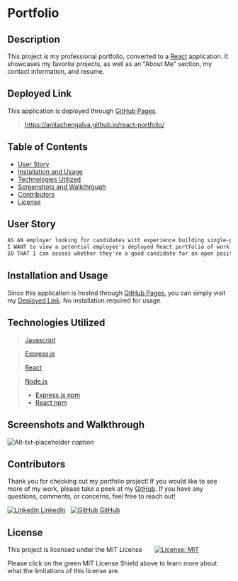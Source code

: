 
# Portfolio

## Description

This project is my professional portfolio, converted to a [React](https://reactjs.org/) application. It showcases my favorite projects, as well as an "About Me" section, my contact information, and resume.


## Deployed Link

This application is deployed through [GitHub Pages](https://pages.github.com/).
> https://anitachengalva.github.io/react-portfolio/


## Table of Contents

- [User Story](#user-story)
- [Installation and Usage](#installation-and-usage)
- [Technologies Utilized](#technologies-utilized)
- [Screenshots and Walkthrough](#screenshots-and-walkthrough)
- [Contributors](#contributors)
- [License](#license)


## User Story

```md
AS AN employer looking for candidates with experience building single-page applications
I WANT to view a potential employee's deployed React portfolio of work samples
SO THAT I can assess whether they're a good candidate for an open position
```


## Installation and Usage

Since this application is hosted through [GitHub Pages](https://pages.github.com/), you can simply visit my [Deployed Link](https://anitachengalva.github.io/react-portfolio/). No installation required for usage.       


## Technologies Utilized

> [Javascript](https://www.javascript.com/)

> [Express.js](https://expressjs.com/)

> [React](https://reactjs.org/)

> [Node.js](https://nodejs.org/en/)
> - [Express.js npm](https://www.npmjs.com/package/express)
> - [React npm](https://www.npmjs.com/package/react)

## Screenshots and Walkthrough

![Alt-txt-placeholder](path-placeholder)
*caption*
</br>

## Contributors

Thank you for checking out my portfolio project! If you would like to see more of my work, please take a peek at my [GitHub](https://github.com/anitachengalva/). If you have any questions, comments, or concerns, feel free to reach out!   

[![Linkedin](https://i.stack.imgur.com/gVE0j.png) LinkedIn](https://www.linkedin.com/anitachengalva)
&nbsp;
[![GitHub](https://i.stack.imgur.com/tskMh.png) GitHub](https://github.com/anitachengalva)


## License

This project is licensed under the MIT License &nbsp; &nbsp; &nbsp; [![License: MIT](https://img.shields.io/badge/License-MIT-green.svg)](https://choosealicense.com/licenses/mit/)

Please click on the green MIT License Shield above to learn more about what the limitations of this license are.